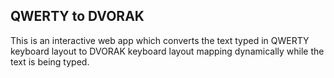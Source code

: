## QWERTY to DVORAK

This is an interactive web app which converts the text typed in QWERTY keyboard layout to DVORAK keyboard layout mapping dynamically while the text is being typed.

